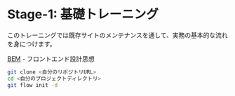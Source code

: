 # Stage-1: 基礎トレーニング

このトレーニングでは既存サイトのメンテナンスを通して、実務の基本的な流れを身につけます。

[BEM](http://getbem.com/) - フロントエンド設計思想

```bash
git clone <自分のリポジトリURL>
cd <自分のプロジェクトディレクトリ>
git flow init -d
```



